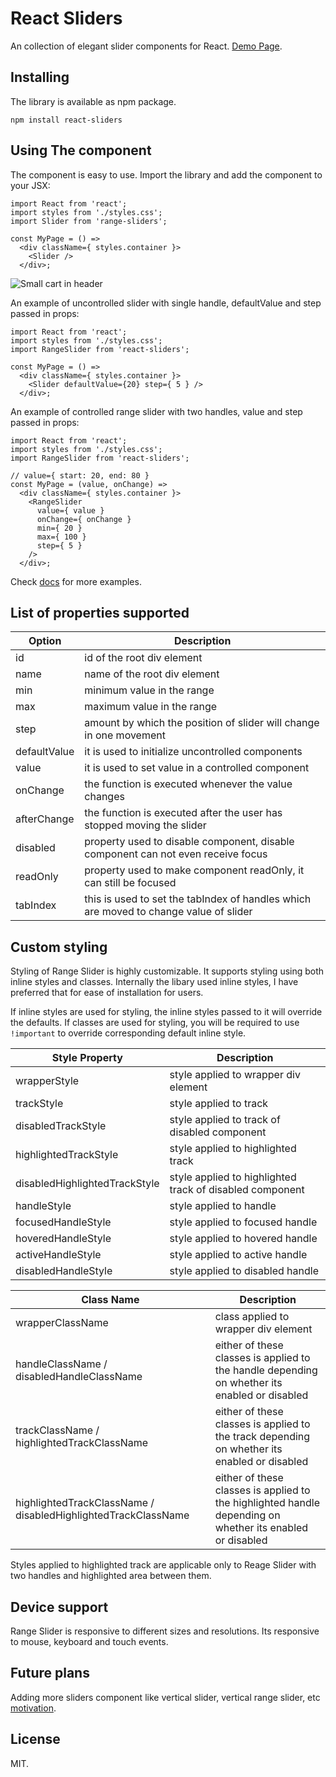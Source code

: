 # React Sliders

An collection of elegant slider components for React.
[Demo Page](http://jpuri.github.io/react-sliders/).

## Installing

The library is available as npm package.

`npm install react-sliders`

## Using The component
The component is easy to use. Import the library and add the component to your JSX:

```
import React from 'react';
import styles from './styles.css';
import Slider from 'range-sliders';

const MyPage = () =>
  <div className={ styles.container }>
    <Slider />
  </div>;
```

![Small cart in header](http://i.imgur.com/674BW07.gif)

An example of uncontrolled slider with single handle, defaultValue and step passed in props:
```
import React from 'react';
import styles from './styles.css';
import RangeSlider from 'react-sliders';

const MyPage = () =>
  <div className={ styles.container }>
    <Slider defaultValue={20} step={ 5 } />
  </div>;
```

An example of controlled range slider with two handles, value and step passed in props:
```
import React from 'react';
import styles from './styles.css';
import RangeSlider from 'react-sliders';

// value={ start: 20, end: 80 }
const MyPage = (value, onChange) =>
  <div className={ styles.container }>
    <RangeSlider
      value={ value }
      onChange={ onChange }
      min={ 20 }
      max={ 100 }
      step={ 5 }
    />
  </div>;
```
Check [docs](https://github.com/jpuri/react-range-slider/tree/master/docs) for more examples.

## List of properties supported
| Option | Description |
| ------ | ----------- |
| id   | id of the root div element |
| name | name of the root div element |
| min    | minimum value in the range |
| max    | maximum value in the range |
| step    | amount by which the position of slider will change in one movement |
| defaultValue    | it is used to initialize uncontrolled components |
| value    | it is used to set value in a controlled component  |
| onChange    | the function is executed whenever the value changes |
| afterChange    | the function is executed after the user has stopped moving the slider |
| disabled    | property used to disable component, disable component can not even receive focus |
| readOnly    | property used to make component readOnly, it can still be focused |
| tabIndex    | this is used to set the tabIndex of handles which are moved to change value of slider |

## Custom styling
Styling of Range Slider is highly customizable. It supports styling using both inline styles and classes. Internally the libary used inline styles, I have preferred that for ease of installation for users.

If inline styles are used for styling, the inline styles passed to it will override the defaults. If classes are used for styling, you will be required to use `!important` to override corresponding default inline style.

| Style Property | Description |
| ------ | ----------- |
| wrapperStyle    | style applied to wrapper div element |
| trackStyle    | style applied to track |
| disabledTrackStyle    | style applied to track of disabled component |
| highlightedTrackStyle    | style applied to highlighted track |
| disabledHighlightedTrackStyle    | style applied to highlighted track of disabled component |
| handleStyle    | style applied to handle |
| focusedHandleStyle    | style applied to focused handle |
| hoveredHandleStyle    | style applied to hovered handle |
| activeHandleStyle    | style applied to active handle |
| disabledHandleStyle    | style applied to disabled handle |

| Class Name | Description |
| ------ | ----------- |
| wrapperClassName    | class applied to wrapper div element |
| handleClassName / disabledHandleClassName   | either of these classes is applied to the handle depending on whether its enabled or disabled |
| trackClassName / highlightedTrackClassName    | either of these classes is applied to the track depending on whether its enabled or disabled |
| highlightedTrackClassName / disabledHighlightedTrackClassName    | either of these classes is applied to the highlighted handle depending on whether its enabled or disabled |
Styles applied to highlighted track are applicable only to Reage Slider with two handles and highlighted area between them.

## Device support
Range Slider is responsive to different sizes and resolutions. Its responsive to mouse, keyboard and touch events.

## Future plans
Adding more sliders component like vertical slider, vertical range slider, etc
[motivation](https://jqueryui.com/slider/).

## License
MIT.
